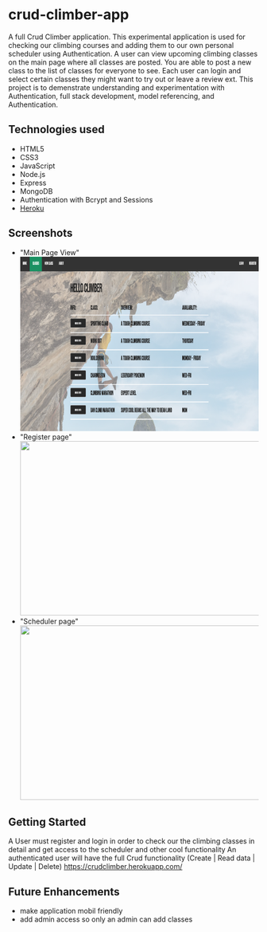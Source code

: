 # crud-climber-app

A full Crud Climber application. This experimental application is used for checking our climbing courses and adding them to our own personal scheduler
using Authentication. A user can view upcoming climbing classes on the main page where all classes are posted. You are able to post a new class to the list of classes for everyone to see. Each user can login and select certain classes they might want to try out or leave a review ext. This project is to demenstrate understanding and experimentation with Authentication,
full stack development, model referencing, and Authentication.

## Technologies used

- HTML5
- CSS3
- JavaScript
- Node.js
- Express
- MongoDB
- Authentication with Bcrypt and Sessions
- <a href="heroku.com/">Heroku</a>

## Screenshots

- "Main Page View"<br>
  <img src="./images/Screenshot1.png" width="550" height="350">
- "Register page"<br>
  <img src="./images/Screenshot2.png" width="550" height="350">
- "Scheduler page"<br>
  <img src="./images/Screenshot3.png" width="550" height="350">

## Getting Started

A User must register and login in order to check our the climbing classes in detail and get access to the scheduler and other cool functionality
An authenticated user will have the full Crud functionality (Create | Read data | Update | Delete)
https://crudclimber.herokuapp.com/

## Future Enhancements

- make application mobil friendly
- add admin access so only an admin can add classes
